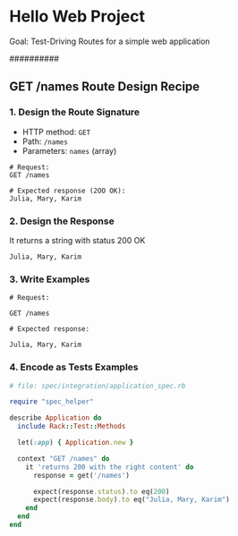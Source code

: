 # Hello Web Project

Goal: Test-Driving Routes for a simple web application

##########


## GET /names Route Design Recipe

### 1. Design the Route Signature

- HTTP method: `GET`
- Path: `/names`
- Parameters: `names` (array)

```
# Request:
GET /names

# Expected response (2OO OK):
Julia, Mary, Karim
```

### 2. Design the Response

It returns a string with status 200 OK
```
Julia, Mary, Karim
```


### 3. Write Examples

```
# Request:

GET /names

# Expected response:

Julia, Mary, Karim
```

### 4. Encode as Tests Examples

```ruby
# file: spec/integration/application_spec.rb

require "spec_helper"

describe Application do
  include Rack::Test::Methods

  let(:app) { Application.new }

  context "GET /names" do
    it 'returns 200 with the right content' do
      response = get('/names')

      expect(response.status).to eq(200)
      expect(response.body).to eq("Julia, Mary, Karim")
    end
  end
end
```